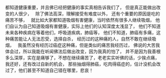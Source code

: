 都知道健康重要，并且佛已经把健康的事实真相告诉我们了，
但是真正能做出改变的人很少，
&nbsp;
除了佛法高深，理解接受有难度以外，
还有个重要的原因是吃的痛苦不够，
&nbsp;
就比如大家都知道吸烟有害健康，当时依然有很多人继续吸烟，
他们自认为自己知道吸烟有害健康，实际上他们的认知深度太浅显了，
他们不知道未来各种疾病在等着他们，呼吸道疾病，肺癌等，
他们不知道，肺癌有多痛，这种痛苦能让人无法忍受，选择自杀，
经历过的这种痛的人，自然不敢在继续吸烟，
&nbsp;
我虽然没有经历过癌症这种痛，但是类似的痛苦我经历过，
佛说的大苦我体会过，所以我能在听闻佛法后做出改变，因为我真的怕了，
并不是因为我善根多么深厚，实在是痛够了，不想在继续痛苦了，老老实实听佛的话，少挨点痛，
&nbsp;
我还好，还有改过自新的机会，
那些抽烟得肺癌，吃肉得癌症的，估计没机会改过了，他们甚至不知道自己错在哪里，悲哀！

